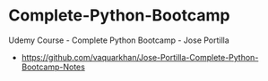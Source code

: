 # Complete-Python-Bootcamp
Udemy Course - Complete Python Bootcamp - Jose Portilla

- https://github.com/vaquarkhan/Jose-Portilla-Complete-Python-Bootcamp-Notes
